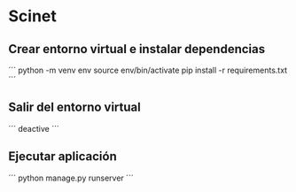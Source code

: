 # Scinet

## Crear entorno virtual e instalar dependencias
´´´
python -m venv env
source env/bin/activate
pip install -r requirements.txt
´´´

## Salir del entorno virtual
´´´
deactive
´´´

## Ejecutar aplicación
´´´
python manage.py runserver
´´´
